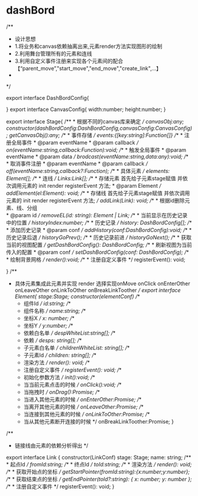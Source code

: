 # dashBord


/**
 * 设计思想
 * 1.将业务和canvas依赖抽离出来,元素render方法实现图形的绘制
 * 2.利用舞台管理所有的元素和连线
 * 3.利用自定义事件注册来实现各个元素间的配合 【“parent_move”,"start_move","end_move","create_link",...】
 * 
 */

export interface DashBordConfig{

}
export interface CanvasConfig{
    width:number;
    height:number;
}

export interface Stage{
    /**
     * 根据不同的canvas库来确定
     */
    canvasObj:any;
    constructor(dashBordConfig:DashBordConfig,canvasConfig:CanvasConfig);
    getCanvasObj():any;
    /**
     * 事件存储
     */
    events:{[key:string]:Function[]}
    /**
     * 注册全局事件
     * @param eventName 
     * @param callback 
     */
    on(eventName:string,callback:Function):void;
    /**
     * 触发全局事件
     * @param eventName 
     * @param data 
     */
    brodcast(eventName:string,data:any):void;
    /**
     * 取消事件注册
     * @param eventName 
     * @param callback 
     */
    off(eventName:string,callback?:Function);
    /**
     * 具体元素
     */
    elements: Element[];
    /**
     * 连线
     */
    Links:Link[];
    /**
     * 存储元素 首先给子元素stage赋值 并依次调用元素的 init render registerEvent 方法;
     * @param Element 
     */
    addElement(el:Element): void;
    /**
     * 存储线 首先给子元素stage赋值 并依次调用元素的 init render registerEvent 方法;
     */
    addLink(Link): void;
    /**
     * 根据id删除元素、线、分组  
     * @param id 
     */
    removeEL(id: string): Element | Link;
    /**
     * 当前显示在历史记录中的位置
     */
    historyIndex:number;
    /**
     * 历史记录
     */
    history: DashBordConfig[];
    /**
     * 添加历史记录
     * @param conf 
     */
    addHistory(conf:DashBordConfig):void;
    /**
     * 历史记录后退
     */
    historyGoPrev();
    /**
     * 历史记录前进
     */
    historyGoNext();
    /**
     * 获取当前的视图配置
     */
    getDashBordConfig(): DashBordConfig;
    /**
     * 刷新视图为当前传入的配置
     * @param conf 
     */
    setDashBordConfig(conf: DashBordConfig);
    /**
     * 绘制背景网格
     */
    render():void;
    /**
    * 注册自定义事件
    */
    registerEvent(): void;
    
}
/**
 * 具体元素集成此元素并实现 render   选择实现onMove onClick onEnterOther onLeaveOther onLinkToOther  onBreakLinkToother
 */
export interface Element{
    stage:Stage;
    constructor(elementConf)
    /**
     * 组件Id
     */
    id:string;
    /**
     * 组件名称
     */
    name:string;
    /**
     * 坐标X
     */
    x: number;
    /**
     *  坐标Y
     */
    y:number;
      /**
     * 依赖白名单
     */
    despWhiteList:string[];
    /**
     * 依赖
     */
    desps: string[];
    /**
     * 子元素白名单 
     */
    childrenWhiteList: string[];
    /**
     * 子元素Id
     */
    children: string[];
    /**
     * 渲染方法
     */
    render(): void;
    /**
     * 注册自定义事件
     */
    registerEvent(): void;
    /**
     * 初始化参数方法
     */
    init():void;
    /**
     * 当当前元素点击的时候
     */
    onClick():void;
    /**
     * 当拖拽时
     */
    onDrag():Promise<boolean>;
    /**
     * 当进入其他元素的时候
     */
    onEnterOther:Promise<boolean>;
    /**
     * 当离开其他元素的时候
     */
    onLeaveOther:Promise<boolean>;
    /**
     * 当连接到其他元素的时候
     */
    onLinkToOther:Promise<boolean>;
    /**
     * 当从其他元素断开连接的时候
     */
    onBreakLinkToother:Promise<boolean>;
}


/**
 * 链接线由元素的依赖分析得出
 */

export interface Link {
    constructor(LinkConf)
    stage: Stage;
    name: string;
    /**
     * 起点Id
     */
    fromId:string;
    /**
     * 终点Id
     */
    toId:string;
     /**
     * 渲染方法
     */
    render(): void;
    /**
     * 获取开始点的坐标
     */
    getStartPointer(fromId:string):{x:number;y:number};
    /**
     * 获取结束点的坐标
     */
    getEndPointer(toId?:string): { x: number; y: number };
    /**
    * 注册自定义事件
    */
    registerEvent(): void;
}


